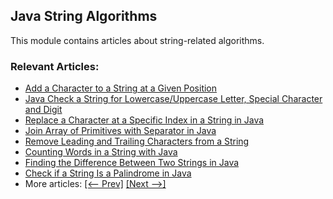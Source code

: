 ## Java String Algorithms

This module contains articles about string-related algorithms.

### Relevant Articles:
- [Add a Character to a String at a Given Position](https://www.baeldung.com/java-add-character-to-string)
- [Java Check a String for Lowercase/Uppercase Letter, Special Character and Digit](https://www.baeldung.com/java-lowercase-uppercase-special-character-digit-regex)
- [Replace a Character at a Specific Index in a String in Java](https://www.baeldung.com/java-replace-character-at-index)
- [Join Array of Primitives with Separator in Java](https://www.baeldung.com/java-join-primitive-array)
- [Remove Leading and Trailing Characters from a String](https://www.baeldung.com/java-remove-trailing-characters)
- [Counting Words in a String with Java](https://www.baeldung.com/java-word-counting)
- [Finding the Difference Between Two Strings in Java](https://www.baeldung.com/java-difference-between-two-strings)
- [Check if a String Is a Palindrome in Java](https://www.baeldung.com/java-palindrome)
- More articles: [[<-- Prev]](../core-java-string-algorithms) [[Next -->]](../core-java-string-algorithms-3)